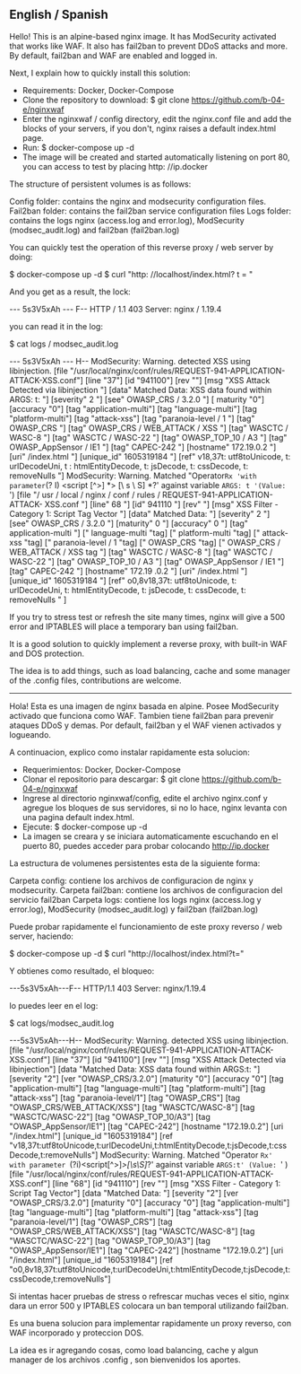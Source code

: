 English / Spanish
-----------------

Hello! This is an alpine-based nginx image. It has ModSecurity activated that works like WAF.
It also has fail2ban to prevent DDoS attacks and more.
By default, fail2ban and WAF are enabled and logged in.

Next, I explain how to quickly install this solution:

 - Requirements: Docker, Docker-Compose
- Clone the repository to download:
   $ git clone https://github.com/b-04-e/nginxwaf
- Enter the nginxwaf / config directory, edit the nginx.conf file and add the blocks of your servers, if you don't, nginx raises a default index.html page.
- Run:
 $ docker-compose up -d
- The image will be created and started automatically listening on port 80, you can access to test by placing http: //ip.docker

The structure of persistent volumes is as follows:

Config folder: contains the nginx and modsecurity configuration files.
Fail2ban folder: contains the fail2ban service configuration files
Logs folder: contains the logs nginx (access.log and error.log), ModSecurity (modsec_audit.log) and fail2ban (fail2ban.log)

You can quickly test the operation of this reverse proxy / web server by doing:

$ docker-compose up -d
$ curl "http: //localhost/index.html? t = <script> window.alert \ (" hello "\) </script>"

And you get as a result, the lock:

--- 5s3V5xAh --- F--
HTTP / 1.1 403
Server: nginx / 1.19.4

you can read it in the log:

$ cat logs / modsec_audit.log

--- 5s3V5xAh --- H--
ModSecurity: Warning. detected XSS using libinjection. [file "/usr/local/nginx/conf/rules/REQUEST-941-APPLICATION-ATTACK-XSS.conf"] [line "37"] [id "941100"] [rev ""] [msg "XSS Attack Detected via libinjection "] [data" Matched Data: XSS data found within ARGS: t: <script> window.alert (hello) </script> "] [severity" 2 "] [see" OWASP_CRS / 3.2.0 "] [ maturity "0"] [accuracy "0"] [tag "application-multi"] [tag "language-multi"] [tag "platform-multi"] [tag "attack-xss"] [tag "paranoia-level / 1 "] [tag" OWASP_CRS "] [tag" OWASP_CRS / WEB_ATTACK / XSS "] [tag" WASCTC / WASC-8 "] [tag" WASCTC / WASC-22 "] [tag" OWASP_TOP_10 / A3 "] [tag" OWASP_AppSensor / IE1 "] [tag" CAPEC-242 "] [hostname" 172.19.0.2 "] [uri" /index.html "] [unique_id" 1605319184 "] [ref" v18,37t: utf8toUnicode, t: urlDecodeUni, t : htmlEntityDecode, t: jsDecode, t: cssDecode, t: removeNulls "]
ModSecurity: Warning. Matched "Operator` Rx 'with parameter `(? I) <script [^>] *> [\ s \ S] *?' against variable `ARGS: t '(Value:` <script> window.alert \ (hello \) </script>') [file "/ usr / local / nginx / conf / rules / REQUEST-941-APPLICATION-ATTACK- XSS.conf "] [line" 68 "] [id" 941110 "] [rev" "] [msg" XSS Filter - Category 1: Script Tag Vector "] [data" Matched Data: <script> found within ARGS: t : <script> window.alert (hello) </script> "] [severity" 2 "] [see" OWASP_CRS / 3.2.0 "] [maturity" 0 "] [accuracy" 0 "] [tag" application-multi "] [" language-multi "tag] [" platform-multi "tag] [" attack-xss "tag] [" paranoia-level / 1 "tag] [" OWASP_CRS "tag] [" OWASP_CRS / WEB_ATTACK / XSS tag "] [tag" WASCTC / WASC-8 "] [tag" WASCTC / WASC-22 "] [tag" OWASP_TOP_10 / A3 "] [tag" OWASP_AppSensor / IE1 "] [tag" CAPEC-242 "] [hostname" 172.19 .0.2 "] [uri" /index.html "] [unique_id" 1605319184 "] [ref" o0,8v18,37t: utf8toUnicode, t: urlDecodeUni, t: htmlEntityDecode, t: jsDecode, t: cssDecode, t: removeNulls " ]


If you try to stress test or refresh the site many times, nginx will give a 500 error and IPTABLES will place a temporary ban using fail2ban.

It is a good solution to quickly implement a reverse proxy, with built-in WAF and DOS protection.

The idea is to add things, such as load balancing, cache and some manager of the .config files, contributions are welcome.

-----------------------------------------------------------------------


Hola! Esta es una imagen de nginx basada en alpine. Posee ModSecurity activado que funciona como WAF.
Tambien tiene fail2ban para prevenir ataques DDoS y demas.
Por default, fail2ban y el WAF vienen activados y logueando.

A continuacion, explico como instalar rapidamente esta solucion:

 - Requerimientos: Docker, Docker-Compose
- Clonar el repositorio para descargar: 
   $ git clone https://github.com/b-04-e/nginxwaf
- Ingrese al directorio nginxwaf/config, edite el archivo nginx.conf y agregue los bloques de sus servidores, si no lo hace, nginx levanta con una pagina default index.html.
- Ejecute: 
 $ docker-compose up -d
- La imagen se creara y se iniciara automaticamente escuchando en el puerto 80, puedes acceder para probar colocando http://ip.docker

La estructura de volumenes persistentes esta de la siguiente forma:

Carpeta config: contiene los archivos de configuracion de nginx y modsecurity.
Carpeta fail2ban: contiene los archivos de configuracion del servicio fail2ban
Carpeta logs: contiene los logs nginx (access.log y error.log), ModSecurity (modsec_audit.log) y fail2ban (fail2ban.log)

Puede probar rapidamente el funcionamiento de este proxy reverso / web server, haciendo: 

$ docker-compose up -d
$ curl "http://localhost/index.html?t=<script>window.alert\("hola"\)</script>"

Y obtienes como resultado, el bloqueo:

---5s3V5xAh---F--
HTTP/1.1 403
Server: nginx/1.19.4

lo puedes leer en el log:

$ cat logs/modsec_audit.log

---5s3V5xAh---H--
ModSecurity: Warning. detected XSS using libinjection. [file "/usr/local/nginx/conf/rules/REQUEST-941-APPLICATION-ATTACK-XSS.conf"] [line "37"] [id "941100"] [rev ""] [msg "XSS Attack Detected via libinjection"] [data "Matched Data: XSS data found within ARGS:t: <script>window.alert(hola)</script>"] [severity "2"] [ver "OWASP_CRS/3.2.0"] [maturity "0"] [accuracy "0"] [tag "application-multi"] [tag "language-multi"] [tag "platform-multi"] [tag "attack-xss"] [tag "paranoia-level/1"] [tag "OWASP_CRS"] [tag "OWASP_CRS/WEB_ATTACK/XSS"] [tag "WASCTC/WASC-8"] [tag "WASCTC/WASC-22"] [tag "OWASP_TOP_10/A3"] [tag "OWASP_AppSensor/IE1"] [tag "CAPEC-242"] [hostname "172.19.0.2"] [uri "/index.html"] [unique_id "1605319184"] [ref "v18,37t:utf8toUnicode,t:urlDecodeUni,t:htmlEntityDecode,t:jsDecode,t:cssDecode,t:removeNulls"]
ModSecurity: Warning. Matched "Operator `Rx' with parameter `(?i)<script[^>]*>[\s\S]*?' against variable `ARGS:t' (Value: `<script>window.alert\(hola\)</script>' ) [file "/usr/local/nginx/conf/rules/REQUEST-941-APPLICATION-ATTACK-XSS.conf"] [line "68"] [id "941110"] [rev ""] [msg "XSS Filter - Category 1: Script Tag Vector"] [data "Matched Data: <script> found within ARGS:t: <script>window.alert(hola)</script>"] [severity "2"] [ver "OWASP_CRS/3.2.0"] [maturity "0"] [accuracy "0"] [tag "application-multi"] [tag "language-multi"] [tag "platform-multi"] [tag "attack-xss"] [tag "paranoia-level/1"] [tag "OWASP_CRS"] [tag "OWASP_CRS/WEB_ATTACK/XSS"] [tag "WASCTC/WASC-8"] [tag "WASCTC/WASC-22"] [tag "OWASP_TOP_10/A3"] [tag "OWASP_AppSensor/IE1"] [tag "CAPEC-242"] [hostname "172.19.0.2"] [uri "/index.html"] [unique_id "1605319184"] [ref "o0,8v18,37t:utf8toUnicode,t:urlDecodeUni,t:htmlEntityDecode,t:jsDecode,t:cssDecode,t:removeNulls"]

Si intentas hacer pruebas de stress o refrescar muchas veces el sitio, nginx dara un error 500 y IPTABLES colocara un ban temporal utilizando fail2ban.

Es una buena solucion para implementar rapidamente un proxy reverso, con WAF incorporado y proteccion DOS.

La idea es ir agregando cosas, como load balancing, cache y algun manager de los archivos .config , son bienvenidos los aportes.
